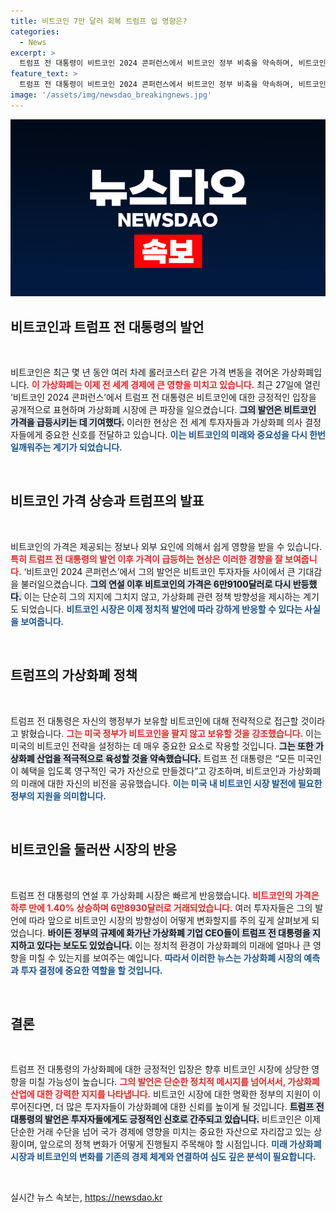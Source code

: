 ```yaml
---
title: 비트코인 7만 달러 회복 트럼프 입 영향은?
categories:
  - News
excerpt: >
  트럼프 전 대통령이 비트코인 2024 콘퍼런스에서 비트코인 정부 비축을 약속하며, 비트코인 가격이 급등했다. 그의 발언에 투자자들은 열광하며 7만 달러 탈환에 대한 기대가 고조되고 있다. 가상화폐의 미래가 어떻게 바뀔 것인지, 그의 정책이 시장에 미치는 영향은 무엇일지 주목된다!
feature_text: >
  트럼프 전 대통령이 비트코인 2024 콘퍼런스에서 비트코인 정부 비축을 약속하며, 비트코인 가격이 급등했다. 그의 발언에 투자자들은 열광하며 7만 달러 탈환에 대한 기대가 고조되고 있다. 가상화폐의 미래가 어떻게 바뀔 것인지, 그의 정책이 시장에 미치는 영향은 무엇일지 주목된다!
image: '/assets/img/newsdao_breakingnews.jpg'
---
```


<p><img src="/assets/img/newsdao_breakingnews.jpg" alt="ranknews 속보" /></p>

<h2 data-ke-size="size26">비트코인과 트럼프 전 대통령의 발언</h2>

<p data-ke-size="size16">&nbsp;</p>

<p>비트코인은 최근 몇 년 동안 여러 차례 롤러코스터 같은 가격 변동을 겪어온 가상화폐입니다. <b><span style="color: #ee2323;">이 가상화폐는 이제 전 세계 경제에 큰 영향을 미치고 있습니다.</span></b> 최근 27일에 열린 ‘비트코인 2024 콘퍼런스’에서 트럼프 전 대통령은 비트코인에 대한 긍정적인 입장을 공개적으로 표현하며 가상화폐 시장에 큰 파장을 일으켰습니다. <b><span style="background-color: #21538527;">그의 발언은 비트코인 가격을 급등시키는 데 기여했다.</span></b> 이러한 현상은 전 세계 투자자들과 가상화폐 의사 결정자들에게 중요한 신호를 전달하고 있습니다. <b><span style="color: #1a5490;">이는 비트코인의 미래와 중요성을 다시 한번 일깨워주는 계기가 되었습니다.</span></b></p>

<p data-ke-size="size16">&nbsp;</p>

<h2 data-ke-size="size26">비트코인 가격 상승과 트럼프의 발표</h2>

<p data-ke-size="size16">&nbsp;</p>

<p>비트코인의 가격은 제공되는 정보나 외부 요인에 의해서 쉽게 영향을 받을 수 있습니다. <b><span style="color: #ee2323;">특히 트럼프 전 대통령의 발언 이후 가격이 급등하는 현상은 이러한 경향을 잘 보여줍니다.</span></b> ‘비트코인 2024 콘퍼런스’에서 그의 발언은 비트코인 투자자들 사이에서 큰 기대감을 불러일으켰습니다. <b><span style="background-color: #21538527;">그의 연설 이후 비트코인의 가격은 6만9100달러로 다시 반등했다.</span></b> 이는 단순히 그의 지지에 그치지 않고, 가상화폐 관련 정책 방향성을 제시하는 계기도 되었습니다. <b><span style="color: #1a5490;">비트코인 시장은 이제 정치적 발언에 따라 강하게 반응할 수 있다는 사실을 보여줍니다.</span></b></p>

<p data-ke-size="size16">&nbsp;</p>

<h2 data-ke-size="size26">트럼프의 가상화폐 정책</h2>

<p data-ke-size="size16">&nbsp;</p>

<p>트럼프 전 대통령은 자신의 행정부가 보유할 비트코인에 대해 전략적으로 접근할 것이라고 밝혔습니다. <b><span style="color: #ee2323;">그는 미국 정부가 비트코인을 팔지 않고 보유할 것을 강조했습니다.</span></b> 이는 미국의 비트코인 전략을 설정하는 데 매우 중요한 요소로 작용할 것입니다. <b><span style="background-color: #21538527;">그는 또한 가상화폐 산업을 적극적으로 육성할 것을 약속했습니다.</span></b> 트럼프 전 대통령은 “모든 미국인이 혜택을 입도록 영구적인 국가 자산으로 만들겠다”고 강조하며, 비트코인과 가상화폐의 미래에 대한 자신의 비전을 공유했습니다. <b><span style="color: #1a5490;">이는 미국 내 비트코인 시장 발전에 필요한 정부의 지원을 의미합니다.</span></b></p>

<p data-ke-size="size16">&nbsp;</p>

<h2 data-ke-size="size26">비트코인을 둘러싼 시장의 반응</h2>

<p data-ke-size="size16">&nbsp;</p>

<p>트럼프 전 대통령의 연설 후 가상화폐 시장은 빠르게 반응했습니다. <b><span style="color: #ee2323;">비트코인의 가격은 하루 만에 1.40% 상승하며 6만8930달러로 거래되었습니다.</span></b> 여러 투자자들은 그의 발언에 따라 앞으로 비트코인 시장의 방향성이 어떻게 변화할지를 주의 깊게 살펴보게 되었습니다. <b><span style="background-color: #21538527;">바이든 정부의 규제에 화가난 가상화폐 기업 CEO들이 트럼프 전 대통령을 지지하고 있다는 보도도 있었습니다.</span></b> 이는 정치적 환경이 가상화폐의 미래에 얼마나 큰 영향을 미칠 수 있는지를 보여주는 예입니다. <b><span style="color: #1a5490;">따라서 이러한 뉴스는 가상화폐 시장의 예측과 투자 결정에 중요한 역할을 할 것입니다.</span></b></p>

<p data-ke-size="size16">&nbsp;</p>

<h2 data-ke-size="size26">결론</h2>

<p data-ke-size="size16">&nbsp;</p>

<p>트럼프 전 대통령의 가상화폐에 대한 긍정적인 입장은 향후 비트코인 시장에 상당한 영향을 미칠 가능성이 높습니다. <b><span style="color: #ee2323;">그의 발언은 단순한 정치적 메시지를 넘어서서, 가상화폐 산업에 대한 강력한 지지를 나타냅니다.</span></b> 비트코인 시장에 대한 명확한 정부의 지원이 이루어진다면, 더 많은 투자자들이 가상화폐에 대한 신뢰를 높이게 될 것입니다. <b><span style="background-color: #21538527;">트럼프 전 대통령의 발언은 투자자들에게도 긍정적인 신호로 간주되고 있습니다.</span></b> 비트코인은 이제 단순한 거래 수단을 넘어 국가 경제에 영향을 미치는 중요한 자산으로 자리잡고 있는 상황이며, 앞으로의 정책 변화가 어떻게 진행될지 주목해야 할 시점입니다. <b><span style="color: #1a5490;">미래 가상화폐 시장과 비트코인의 변화를 기존의 경제 체계와 연결하여 심도 깊은 분석이 필요합니다.</span></b></p>

<p data-ke-size="size16">&nbsp;</p>
실시간 뉴스 속보는, <a href="https://newsdao.kr" rel="dofollow">https://newsdao.kr</a>



